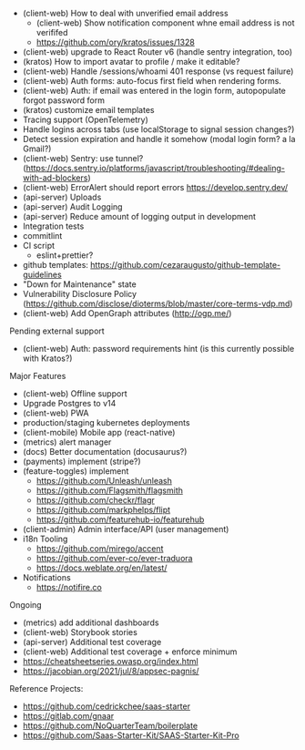 - (client-web) How to deal with unverified email address
  - (client-web) Show notification component whne email address is not verififed
  - https://github.com/ory/kratos/issues/1328
- (client-web) upgrade to React Router v6 (handle sentry integration, too)
- (kratos) How to import avatar to profile / make it editable?
- (client-web) Handle /sessions/whoami 401 response (vs request failure)
- (client-web) Auth forms: auto-focus first field when rendering forms.
- (client-web) Auth: if email was entered in the login form, autopopulate forgot password form
- (kratos) customize email templates
- Tracing support (OpenTelemetry)
- Handle logins across tabs (use localStorage to signal session changes?)
- Detect session expiration and handle it somehow (modal login form? a la Gmail?)
- (client-web) Sentry: use tunnel? (https://docs.sentry.io/platforms/javascript/troubleshooting/#dealing-with-ad-blockers)
- (client-web) ErrorAlert should report errors https://develop.sentry.dev/
- (api-server) Uploads
- (api-server) Audit Logging
- (api-server) Reduce amount of logging output in development
- Integration tests
- commitlint
- CI script
  - eslint+prettier?
- github templates: https://github.com/cezaraugusto/github-template-guidelines
- "Down for Maintenance" state
- Vulnerability Disclosure Policy (https://github.com/disclose/dioterms/blob/master/core-terms-vdp.md)
- (client-web) Add OpenGraph attributes (http://ogp.me/)

Pending external support

- (client-web) Auth: password requirements hint (is this currently possible with Kratos?)

Major Features

- (client-web) Offline support
- Upgrade Postgres to v14
- (client-web) PWA
- production/staging kubernetes deployments
- (client-mobile) Mobile app (react-native)
- (metrics) alert manager
- (docs) Better documentation (docusaurus?)
- (payments) implement (stripe?)
- (feature-toggles) implement
  - https://github.com/Unleash/unleash
  - https://github.com/Flagsmith/flagsmith
  - https://github.com/checkr/flagr
  - https://github.com/markphelps/flipt
  - https://github.com/featurehub-io/featurehub
- (client-admin) Admin interface/API (user management)
- i18n Tooling
  - https://github.com/mirego/accent
  - https://github.com/ever-co/ever-traduora
  - https://docs.weblate.org/en/latest/
- Notifications
  - https://notifire.co

Ongoing

- (metrics) add additional dashboards
- (client-web) Storybook stories
- (api-server) Additional test coverage
- (client-web) Additional test coverage + enforce minimum
- https://cheatsheetseries.owasp.org/index.html
- https://jacobian.org/2021/jul/8/appsec-pagnis/

Reference Projects:

- https://github.com/cedrickchee/saas-starter
- https://gitlab.com/gnaar
- https://github.com/NoQuarterTeam/boilerplate
- https://github.com/Saas-Starter-Kit/SAAS-Starter-Kit-Pro
